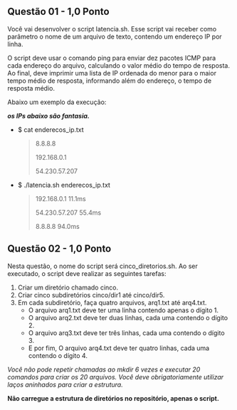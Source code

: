 ## Questão 01 - 1,0 Ponto
Você vai desenvolver o script latencia.sh. Esse script vai receber como parâmetro o nome de um arquivo de texto, contendo um endereço IP por linha.

O script deve usar o comando ping para enviar dez pacotes ICMP para cada endereço do arquivo, calculando o valor médio do tempo de resposta. Ao final, deve imprimir uma lista de IP ordenada do menor para o maior tempo médio de resposta, informando além do endereço, o tempo de resposta médio.

Abaixo um exemplo da execução:

<strong>*os IPs abaixo são fantasia.*</strong>
- $ cat enderecos_ip.txt
  > 8.8.8.8
  >
  > 192.168.0.1
  >
  > 54.230.57.207

- $ ./latencia.sh enderecos_ip.txt
  > 192.168.0.1 11.1ms
  >
  > 54.230.57.207 55.4ms
  >
  > 8.8.8.8 94.0ms
                        
## Questão 02 - 1,0 Ponto
Nesta questão, o nome do script será cinco_diretorios.sh. Ao ser executado, o script deve realizar as seguintes tarefas:

1. Criar um diretório chamado cinco.
2. Criar cinco subdiretórios cinco/dir1 até cinco/dir5.
3. Em cada subdiretório, faça quatro arquivos, arq1.txt até arq4.txt. 
   * O arquivo arq1.txt deve ter uma linha contendo apenas o dígito 1. 
   * O arquivo arq2.txt deve ter duas linhas, cada uma contendo o dígito 2. 
   * O arquivo arq3.txt deve ter três linhas, cada uma contendo o dígito 3. 
   * E por fim, O arquivo arq4.txt deve ter quatro linhas, cada uma contendo o dígito 4.
  
_*Você não pode repetir chamadas ao mkdir 6 vezes e executar 20 comandos para criar os 20 arquivos. Você deve obrigatoriamente utilizar laços aninhados para criar a estrutura.*_

**Não carregue a estrutura de diretórios no repositório, apenas o script.**

